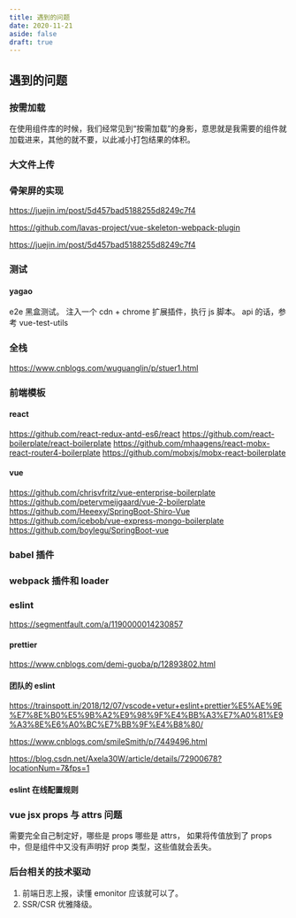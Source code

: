```yaml
---
title: 遇到的问题
date: 2020-11-21
aside: false
draft: true
---
```


## 遇到的问题

### 按需加载

在使用组件库的时候，我们经常见到“按需加载”的身影，意思就是我需要的组件就加载进来，其他的就不要，以此减小打包结果的体积。

### 大文件上传

### 骨架屏的实现

https://juejin.im/post/5d457bad5188255d8249c7f4

https://github.com/lavas-project/vue-skeleton-webpack-plugin

https://juejin.im/post/5d457bad5188255d8249c7f4

### 测试

#### yagao

e2e 黑盒测试。
注入一个 cdn + chrome 扩展插件，执行 js 脚本。 api 的话，参考 vue-test-utils

### 全栈

https://www.cnblogs.com/wuguanglin/p/stuer1.html

### 前端模板

#### react

https://github.com/react-redux-antd-es6/react
https://github.com/react-boilerplate/react-boilerplate
https://github.com/mhaagens/react-mobx-react-router4-boilerplate
https://github.com/mobxjs/mobx-react-boilerplate

#### vue

https://github.com/chrisvfritz/vue-enterprise-boilerplate
https://github.com/petervmeijgaard/vue-2-boilerplate
https://github.com/Heeexy/SpringBoot-Shiro-Vue
https://github.com/icebob/vue-express-mongo-boilerplate
https://github.com/boylegu/SpringBoot-vue

### babel 插件

### webpack 插件和 loader

### eslint

https://segmentfault.com/a/1190000014230857

#### prettier

https://www.cnblogs.com/demi-guoba/p/12893802.html

#### 团队的 eslint

https://trainspott.in/2018/12/07/vscode+vetur+eslint+prettier%E5%AE%9E%E7%8E%B0%E5%9B%A2%E9%98%9F%E4%BB%A3%E7%A0%81%E9%A3%8E%E6%A0%BC%E7%BB%9F%E4%B8%80/

https://www.cnblogs.com/smileSmith/p/7449496.html

https://blog.csdn.net/Axela30W/article/details/72900678?locationNum=7&fps=1

#### eslint 在线配置规则

### vue jsx props 与 attrs 问题

需要完全自己制定好，哪些是 props 哪些是 attrs， 如果将传值放到了 props 中，但是组件中又没有声明好 prop 类型，这些值就会丢失。

### 后台相关的技术驱动

1. 前端日志上报，读懂 emonitor 应该就可以了。
2. SSR/CSR 优雅降级。
